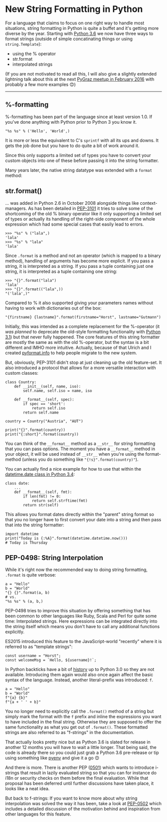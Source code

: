 # New String Formatting in Python

For a language that claims to focus on one right way to handle most situations,
string formatting in Python is quite a buffet and it's getting more diverse by
the year. Starting with [Python 3.6][py36] we now have three ways to format
strings (outside of simple concatinating things or using `string.Template`):

* using the % operator
* str.format
* interpolated strings

(If you are not motivated to read all this, I will also give a slightly extended
lightning talk about this at the next
[PyGraz meetup in February 2016][pygraz1602] with probably a few more examples
😊)

-----------------


## %-formatting

%-formatting has been part of the language since at least version 1.0. If you've
done anything with Python prior to Python 3 you know it.

```
"%s %s" % ('Hello', 'World',)
```

It is more or less the equivalent to C's `sprintf` with all its ups and
downs. It gets the job done but you have to do quite a bit of work around it.

Since this only supports a limited set of types you have to convert your custom
objects into one of these before passing it into the string formatter.

Many years later, the native string datatype was extended with a `format`
method:


## str.format()

... was added in Python 2.6 in October 2008 alongside things like
context-managers. As has been detailed in [PEP-3101][pep3101] it tries to solve
some of the shortcoming of the old % binary operator like it only supporting a
limited set of types or actually its handling of the right-side component of the
whole expression which had some special cases that easily lead to errors.

```
>>> "%s" % ("lala",)
'lala'
>>> "%s" % "lala"
'lala'
```

Since `.format` is a method and not an operator (which is mapped to a binary
method), handling of arguments has become more explicit. If you pass a string,
it is interpreted as a string. If you pass a tuple containing just one string,
it is interpreted as a tuple containing one string:

```
>>> "{}".format("lala")
'lala'
>>> "{}".format(("lala",))
"('lala',)"
```

Compared to % it also supported giving your parameters names without having to
work with dictionaries out of the box:

```
"{firstname} {lastname}".format(firstname="Horst", lastname="Gutmann")
```

Initially, this was intended as a complete replacement for the %-operator (it
*was planned* to deprecate the old-style formatting functionality with
[Python 3.1](https://docs.python.org/3.1/whatsnew/3.0.html)) but that never
fully happened. The core features of this string formatter are mostly the same
as with the old %-operator, but the syntax is a bit different and IMHO more
intuitive. Actually, because of that Ulrich and I created [pyformat.info][pfi]
to help people migrate to the new system.

But, obviously, PEP-3101 didn't stop at just cleaning up the old feature-set. It
also introduced a protocol that allows for a more versatile interaction with
custom classes:

```
class Country:
    def __init__(self, name, iso):
        self.name, self.iso = name, iso

    def __format__(self, spec):
        if spec == 'short':
            return self.iso
        return self.name

country = Country("Austria", "AUT")

print("{}".format(country))
print("{:short}".format(country))
```

You can think of the `__format__` method as a `__str__` for string formatting
that you can pass options. The moment you have a `__format__` method in your
object, it will be used instead of `__str__` when you're using the format-method
(unless you do something like `"{!s}".format(country)"`).

You can actually find a nice example for how to use that within the
[datetime.date class in Python 3.4][dtfmt]:

```
class date:
    ...
    def __format__(self, fmt):
        if len(fmt) != 0:
            return self.strftime(fmt)
        return str(self)
```

This allows you format dates directly within the "parent" string format so that
you no longer have to first convert your date into a string and then pass that
into the string formatter:

```
import datetime
print("Today is {:%A}".format(datetime.datetime.now()))
# Today is Thursday
```


## PEP-0498: String Interpolation

While it's right now the recommended way to doing string formatting, `.format`
is quite verbose:

```
a = "Hello"
b = "World"
"{} {}".format(a, b)
# vs.
"%s %s" % (a, b,)
```

PEP-0498 tries to improve this situation by offering something that has been
common to other languages like Ruby, Scala and Perl for quite some time:
Interpolated strings. Here expressions can be integrated directly into the
string itself which means you don't have to call any additional functions
explicitly.

ES2015 introduced this feature to the JavaScript-world "recently" where it is
referred to as "template strings":

```
const username = "Horst";
const welcomeMsg = `Hello, ${username}!`;
```

In Python backticks have a bit of
[history](https://docs.python.org/3.0/whatsnew/3.0.html#removed-syntax) up to
Python 3.0 so they are not available. Introducing them again would also once
again affect the basic syntax of the language. Instead, another literal-prefix
was introduced: `f`.

```
a = "Hello"
b = "World"
f"{a} {b}"
f"{a + ' ' + b}"
```

You no longer need to explicitly call the `.format()` method of a string but
simply mark the format with the `f` prefix and inline the expressions you want
to have included in the final string. Otherwise they are supposed to offer the
same functionality as what you get out of `.format()`. These formatted strings
are also referred to as "f-strings" in the documentation.

That actually looks pretty nice but as Python 3.6 is slated for release in
another 12 months you will have to wait a little longer. That being said, the
code is already there so you could just grab a Python 3.6 pre-release or tip
using something like [pyenv][] and give it a go 😊

And there is more. There is another PEP ([0501][pep0501]) which wants to
introduce i-strings that result in lazily evaluated string so that you can for
instance do i18n or security checks on them before the final evaluation. While
that proposal has been deferred until further discussions have taken place, it
looks like a neat idea.

But back to f-strings: If you want to know more about why string interpolation
was solved the way it has been, take a look at [PEP-0502][pep0502] which
includes a detailed discussion of the motivation behind and inspiration from
other languages for this feature.

[pep3101]: https://www.python.org/dev/peps/pep-3101/
[py36]: https://docs.python.org/3.6/whatsnew/3.6.html
[pep0502]: https://www.python.org/dev/peps/pep-0502/
[pep0501]: https://www.python.org/dev/peps/pep-0501/
[pygraz1602]: https://pygraz.org/meetups/2016-02-02
[pfi]: https://pyformat.info/
[dtfmt]: https://hg.python.org/releasing/3.4/file/tip/Lib/datetime.py#l725
[pyenv]: https://github.com/yyuu/pyenv
